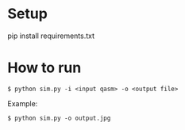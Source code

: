 # Setup
  pip install requirements.txt
	
# How to run

```  
$ python sim.py -i <input qasm> -o <output file>
```

Example:

```
$ python sim.py -o output.jpg
```
